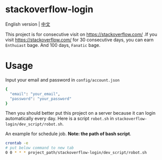 # stackoverflow-login
English version | [中文](README_CN.md)

This project is for consecutive visit on https://stackoverflow.com/ .If you visit https://stackoverflow.com/ for 30 consecutive days, you can earn `Enthuiast` bage. And 100 days, `Fanatic` bage.

# Usage
Input your email and password in `config/account.json`

```bash
{
  "email": "your_email",
  "password": "your_password"
}
```
Then you should better put this project on a server because it can login automatically every day. Here is a script `robot.sh` in `stackoverflow-login/dev_script/robot.sh`.

An example for schedule job. **Note: the path of bash script**. 
 
```bash
crontab -e
# put below command to new tab
0 0 * * * project_path/stackoverflow-login/dev_script/robot.sh
```
